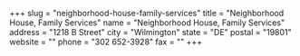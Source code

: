 +++
slug = "neighborhood-house-family-services"
title = "Neighborhood House, Family Services"
name = "Neighborhood House, Family Services"
address = "1218 B Street"
city = "Wilmington"
state = "DE"
postal = "19801"
website = ""
phone = "302 652-3928"
fax = ""
+++
